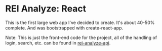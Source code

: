 # REI Analyze: React 

This is the first large web app I've decided to create. It's about 40-50% complete. And was bootstrapped with create-react-app.

Note: This is just the front-end code for the project, all of the handling of login, search, etc. can be found in [rei-analyze-api](https://github.com/jmorales2718/rei-analyze-api).
